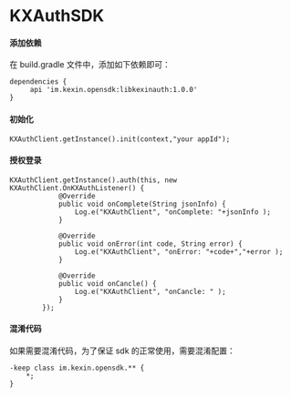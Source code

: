 # KXAuthSDK
#### 添加依赖
在 build.gradle 文件中，添加如下依赖即可：
```
dependencies {
     api 'im.kexin.opensdk:libkexinauth:1.0.0'
}
```
#### 初始化
```
KXAuthClient.getInstance().init(context,"your appId");
```
#### 授权登录
```
KXAuthClient.getInstance().auth(this, new KXAuthClient.OnKXAuthListener() {
            @Override
            public void onComplete(String jsonInfo) {
                Log.e("KXAuthClient", "onComplete: "+jsonInfo );
            }

            @Override
            public void onError(int code, String error) {
                Log.e("KXAuthClient", "onError: "+code+","+error );
            }

            @Override
            public void onCancle() {
                Log.e("KXAuthClient", "onCancle: " );
            }
        });
```


#### 混淆代码
如果需要混淆代码，为了保证 sdk 的正常使用，需要混淆配置：
```
-keep class im.kexin.opensdk.** {
    *;
}
```